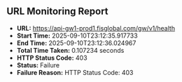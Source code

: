 ## URL Monitoring Report

- **URL:** https://api-gw1-prod1.fisglobal.com/gw/v1/health
- **Start Time:** 2025-09-10T23:12:35.917733
- **End Time:** 2025-09-10T23:12:36.024967
- **Total Time Taken:** 0.107234 seconds
- **HTTP Status Code:** 403
- **Status:** Failure
- **Failure Reason:** HTTP Status Code: 403
